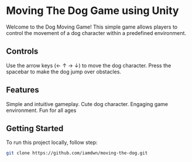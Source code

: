 ﻿# Moving The Dog Game using Unity

Welcome to the Dog Moving Game! This simple game allows players to control the movement of a dog character within a predefined environment.

## Controls

Use the arrow keys (← ↑ → ↓) to move the dog character.
Press the spacebar to make the dog jump over obstacles.

## Features

Simple and intuitive gameplay.
Cute dog character.
Engaging game environment.
Fun for all ages

## Getting Started

To run this project locally, follow step:

   ```bash
   git clone https://github.com/iamdwn/moving-the-dog.git
